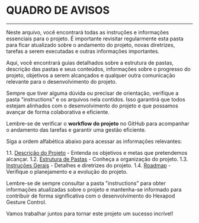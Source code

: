 # **QUADRO DE AVISOS**

---

Neste arquivo, você encontrará todas as instruções e informações essenciais para o projeto. É importante revisitar regularmente esta pasta para ficar atualizado sobre o andamento do projeto, novas diretrizes, tarefas a serem executadas e outras informações importantes.

Aqui, você encontrará guias detalhados sobre a estrutura de pastas, descrição das pastas e seus conteúdos, informações sobre o progresso do projeto, objetivos a serem alcançados e qualquer outra comunicação relevante para o desenvolvimento do projeto.

Sempre que tiver alguma dúvida ou precisar de orientação, verifique a pasta "instructions" e os arquivos nela contidos. Isso garantirá que todos estejam alinhados com o desenvolvimento do projeto e que possamos avançar de forma colaborativa e eficiente.

Lembre-se de verificar o **workflow do projeto** no GitHub para acompanhar o andamento das tarefas e garantir uma gestão eficiente.

Siga a ordem alfabética abaixo para acessar as informações relevantes:

1.1. [Descrição do Projeto](./instructions/project_description.md) - Entenda os objetivos e metas que pretendemos alcançar.
1.2. [Estrutura de Pastas](./instructions/folder_structure.md) - Conheça a organização do projeto.
1.3. [Instruções Gerais](./instructions/general_instructions.md) - Detalhes e diretrizes do projeto.
1.4. [Roadmap](./instructions/roadmap.md) - Verifique o planejamento e a evolução do projeto.

Lembre-se de sempre consultar a pasta "instructions" para obter informações atualizadas sobre o projeto e mantenha-se informado para contribuir de forma significativa com o desenvolvimento do Hexapod Gesture Control.

Vamos trabalhar juntos para tornar este projeto um sucesso incrível!
